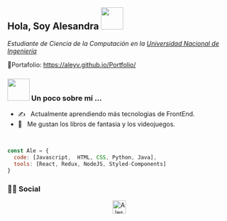 <h2> Hola, Soy Alesandra <img src="https://media.giphy.com/media/LTNnBVqQFeEVq20LHg/giphy.gif" width="50"></h2>

<p><em>Estudiante de Ciencia de la Computación en la <a href="https://www.uni.edu.pe/">Universidad Nacional de Ingeniería </a></em></p>

📌Portafolio: https://aleyv.github.io/Portfolio/

### <img src="https://media.giphy.com/media/3oEjI1HX6X3Z2qU8Lu/giphy.gif" width="50"> Un poco sobre mí ... 
- ✍️ &nbsp; Actualmente aprendiendo más tecnologias de FrontEnd.
- 🥰 &nbsp; Me gustan los libros de fantasia y los videojuegos.

<br/>

```javascript
const Ale = {
  code: [Javascript,  HTML, CSS, Python, Java],
  tools: [React, Redux, NodeJS, Styled-Components]
}
```

<h3> 🤝🏻 Social </h3>


<p align="center">
  <a href="https://www.linkedin.com/in/alesandra-yagi/">
    <img src="https://www.vectorlogo.zone/logos/linkedin/linkedin-icon.svg" alt="Alesandra Yagi's LinkedIn" height="30" width="30">
  </a>
</p>


